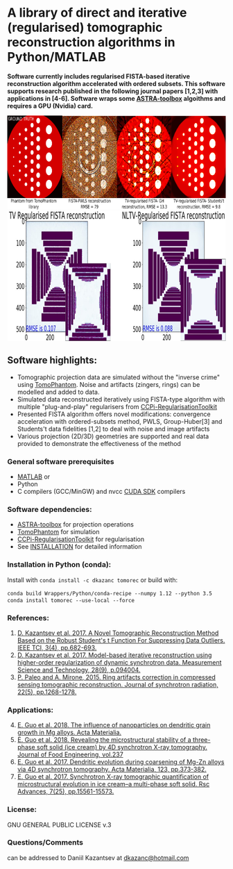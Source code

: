 #  A library of direct and iterative (regularised) tomographic reconstruction algorithms in Python/MATLAB

**Software currently includes regularised FISTA-based iterative reconstruction algorithm accelerated with ordered subsets. This software supports research published in the following journal papers [1,2,3] with applications in [4-6]. Software wraps some [ASTRA-toolbox](https://www.astra-toolbox.com/) algoithms and requires a GPU (Nvidia) card.** 

<div align="center">
  <img src="docs/images/recsFISTA_stud.png" height="216"><br>  
</div>
<div align="center">
  <img src="docs/images/TV_vs_NLTV.jpg" height="300"><br>  
</div>

## Software highlights:
 * Tomographic projection data are simulated without the "inverse crime" using [TomoPhantom](https://github.com/dkazanc/TomoPhantom). Noise and artifacts (zingers, rings) can be modelled and added to data.
 * Simulated data reconstructed iteratively using FISTA-type algorithm with multiple "plug-and-play" regularisers from [CCPi-RegularisationToolkit](https://github.com/vais-ral/CCPi-Regularisation-Toolkit) 
 * Presented FISTA algorithm offers novel modifications: convergence acceleration with ordered-subsets method, PWLS, Group-Huber[3] and Students't data fidelities [1,2] to deal with noise and image artifacts
 * Various projection (2D/3D) geometries are supported and real data provided to demonstrate the effectiveness of the method  

### General software prerequisites
 * [MATLAB](http://www.mathworks.com/products/matlab/) or
 * Python
 * C compilers (GCC/MinGW) and nvcc [CUDA SDK](https://developer.nvidia.com/cuda-downloads) compilers
 
### Software dependencies: 
 * [ASTRA-toolbox](https://www.astra-toolbox.com/) for projection operations
 * [TomoPhantom](https://github.com/dkazanc/TomoPhantom) for simulation
 * [CCPi-RegularisationToolkit](https://github.com/vais-ral/CCPi-Regularisation-Toolkit) for regularisation
 * See [INSTALLATION](https://github.com/dkazanc/TomoRec/blob/master/INSTALLATION) for detailed information

### Installation in Python (conda):
Install with `conda install -c dkazanc tomorec` or build with:
```	
conda build Wrappers/Python/conda-recipe --numpy 1.12 --python 3.5 
conda install tomorec --use-local --force
```

### References:
 1. [D. Kazantsev et al. 2017. A Novel Tomographic Reconstruction Method Based on the Robust Student's t Function For Suppressing Data Outliers. IEEE TCI, 3(4), pp.682-693.](https://doi.org/10.1109/TCI.2017.2694607)
 2. [D. Kazantsev et al. 2017. Model-based iterative reconstruction using higher-order regularization of dynamic synchrotron data. Measurement Science and Technology, 28(9), p.094004.](https://doi.org/10.1088/1361-6501/aa7fa8)
 3. [P. Paleo and A. Mirone, 2015. Ring artifacts correction in compressed sensing tomographic reconstruction. Journal of synchrotron radiation, 22(5), pp.1268-1278.](https://doi.org/10.1107/S1600577515010176)

### Applications:
 4. [E. Guo et al. 2018. The influence of nanoparticles on dendritic grain growth in Mg alloys. Acta Materialia.](https://doi.org/10.1016/j.actamat.2018.04.023) 
 5. [E. Guo et al. 2018. Revealing the microstructural stability of a three-phase soft solid (ice cream) by 4D synchrotron X-ray tomography. Journal of Food Engineering, vol.237](https://www.sciencedirect.com/science/article/pii/S0260877418302309)
 6. [E. Guo et al. 2017. Dendritic evolution during coarsening of Mg-Zn alloys via 4D synchrotron tomography. Acta Materialia, 123, pp.373-382.](https://doi.org/10.1016/j.actamat.2016.10.022) 
 7. [E. Guo et al. 2017. Synchrotron X-ray tomographic quantification of microstructural evolution in ice cream–a multi-phase soft solid. Rsc Advances, 7(25), pp.15561-15573.](https://doi.org/10.1039/C7RA00642J)
 
### License:
GNU GENERAL PUBLIC LICENSE v.3

### Questions/Comments
can be addressed to Daniil Kazantsev at dkazanc@hotmail.com
